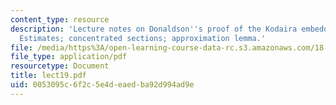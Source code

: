 ```yaml
---
content_type: resource
description: 'Lecture notes on Donaldson''s proof of the Kodaira embedding theorem:
  Estimates; concentrated sections; approximation lemma.'
file: /media/https%3A/open-learning-course-data-rc.s3.amazonaws.com/18-966-geometry-of-manifolds-spring-2007/0053095c6f2c5e4deaedba92d994ad9e_lect19.pdf
file_type: application/pdf
resourcetype: Document
title: lect19.pdf
uid: 0053095c-6f2c-5e4d-eaed-ba92d994ad9e
---
```

